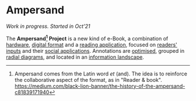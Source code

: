 # Ampersand
*Work in progress. Started in Oct'21*


The **Ampersand[^1] Project** is a new kind of e-Book, a combination of [hardware](DEFS/HARDWARE/_hardware.md), [digital format](DEFS/oaf.md) and a [reading application](DEFS/app.md), focused on [readers' inputs](DEFS/notes.md) and their [social applications](DEFS/social.md). Annotations are [optimised](DEFS/ai.md), grouped in [radial diagrams](DEFS/mesh.md), and located in an [information landscape](DEFS/landscape.md).




[^1]: Ampersand comes from the Latin word *et* (and). The idea is to reinforce the collaborative aspect of the format, as in "Reader & book". 
https://medium.com/black-lion-banner/the-history-of-the-ampersand-c81839171940
